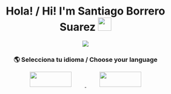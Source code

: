 <h1 align="center"><b>Hola! / Hi! I'm Santiago Borrero Suarez</b>  <img src="https://media.giphy.com/media/hvRJCLFzcasrR4ia7z/giphy.gif" width="35"></h1>
<p align="center">
  <a href="https://github.com/SantiagoBoS">
    <img src="https://readme-typing-svg.herokuapp.com?font=Time+New+Roman&color=%2300e6e6&size=25&center=true&vCenter=true&width=700&height=100&lines=Ingeniero+de+Sistemas;Systems+Engineer;Desarrollador+de+Software;Software+Developer;Frontend+Developer;Frontend+Developer+(EN)" />
  </a>
</p>
<h3 align="center">
  🌎 Selecciona tu idioma / Choose your language
</h3>

<p align="center">
  <a href="./README_ES.md">
    <img src="https://img.shields.io/badge/Español-0A66C2?style=for-the-badge" width="110" height="40" hspace="35"/>
  </a>
  <a href="./README_EN.md">
    <img src="https://img.shields.io/badge/English-00b894?style=for-the-badge" width="110" height="40" hspace="35"/>
  </a>
</p>
